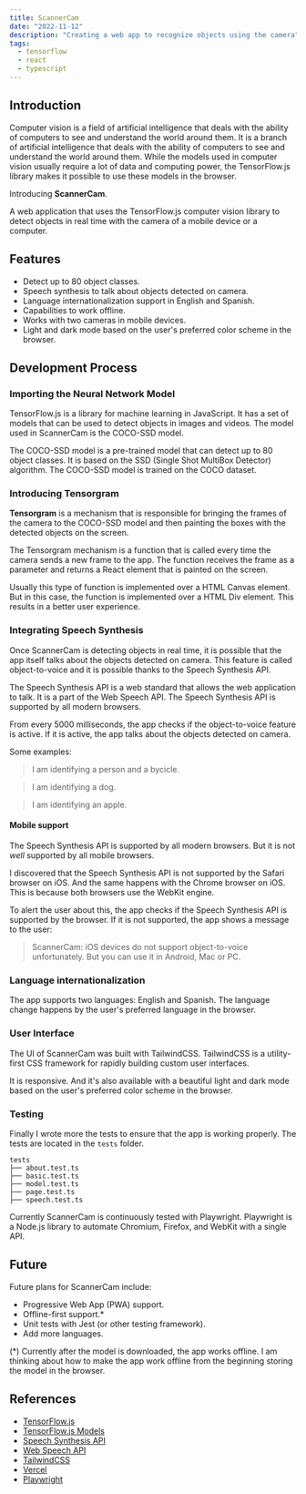 ```yaml
---
title: ScannerCam
date: "2022-11-12"
description: "Creating a web app to recognize objects using the camera"
tags:
  - tensorflow
  - react
  - typescript
---
```


## Introduction

Computer vision is a field of artificial intelligence that deals with the ability of computers to see and understand the world around them. It is a branch of artificial intelligence that deals with the ability of computers to see and understand the world around them. While the models used in computer vision usually require a lot of data and computing power, the TensorFlow.js library makes it possible to use these models in the browser.

Introducing **ScannerCam**.

A web application that uses the TensorFlow.js computer vision library to detect objects in real time with the camera of a mobile device or a computer.

## Features

- Detect up to 80 object classes.
- Speech synthesis to talk about objects detected on camera.
- Language internationalization support in English and Spanish.
- Capabilities to work offline.
- Works with two cameras in mobile devices.
- Light and dark mode based on the user's preferred color scheme in the browser.

## Development Process

### Importing the Neural Network Model

TensorFlow.js is a library for machine learning in JavaScript. It has a set of models that can be used to detect objects in images and videos. The model used in ScannerCam is the COCO-SSD model.

The COCO-SSD model is a pre-trained model that can detect up to 80 object classes. It is based on the SSD (Single Shot MultiBox Detector) algorithm. The COCO-SSD model is trained on the COCO dataset.

### Introducing Tensorgram

**Tensorgram** is a mechanism that is responsible for bringing the frames of the camera to the COCO-SSD model and then painting the boxes with the detected objects on the screen.

The Tensorgram mechanism is a function that is called every time the camera sends a new frame to the app. The function receives the frame as a parameter and returns a React element that is painted on the screen.

Usually this type of function is implemented over a HTML Canvas element. But in this case, the function is implemented over a HTML Div element. This results in a better user experience.

### Integrating Speech Synthesis

Once ScannerCam is detecting objects in real time, it is possible that the app itself talks about the objects detected on camera. This feature is called object-to-voice and it is possible thanks to the Speech Synthesis API.

The Speech Synthesis API is a web standard that allows the web application to talk. It is a part of the Web Speech API. The Speech Synthesis API is supported by all modern browsers.

From every 5000 milliseconds, the app checks if the object-to-voice feature is active. If it is active, the app talks about the objects detected on camera.

Some examples:

> I am identifying a person and a bycicle.

> I am identifying a dog.

> I am identifying an apple.

#### Mobile support

The Speech Synthesis API is supported by all modern browsers. But it is not _well_ supported by all mobile browsers.

I discovered that the Speech Synthesis API is not supported by the Safari browser on iOS. And the same happens with the Chrome browser on iOS. This is because both browsers use the WebKit engine.

To alert the user about this, the app checks if the Speech Synthesis API is supported by the browser. If it is not supported, the app shows a message to the user:

> ScannerCam: iOS devices do not support object-to-voice unfortunately. But you can use it in Android, Mac or PC.

### Language internationalization

The app supports two languages: English and Spanish. The language change happens by the user's preferred language in the browser.

### User Interface

The UI of ScannerCam was built with TailwindCSS. TailwindCSS is a utility-first CSS framework for rapidly building custom user interfaces.

It is responsive. And it's also available with a beautiful light and dark mode based on the user's preferred color scheme in the browser.

### Testing

Finally I wrote more the tests to ensure that the app is working properly. The tests are located in the `tests` folder.

```
tests
├── about.test.ts
├── basic.test.ts
├── model.test.ts
├── page.test.ts
├── speech.test.ts
```

Currently ScannerCam is continuously tested with Playwright. Playwright is a Node.js library to automate Chromium, Firefox, and WebKit with a single API.

## Future

Future plans for ScannerCam include:

- Progressive Web App (PWA) support.
- Offline-first support.\*
- Unit tests with Jest (or other testing framework).
- Add more languages.

(\*) Currently after the model is downloaded, the app works offline. I am thinking about how to make the app work offline from the beginning storing the model in the browser.

## References

- <a href="https://www.tensorflow.org/js" target="_blank">TensorFlow.js</a>
- <a href="https://www.tensorflow.org/js/models" target="_blank">TensorFlow.js Models</a>
- <a href="https://developer.mozilla.org/en-US/docs/Web/API/SpeechSynthesis" target="_blank">Speech Synthesis API</a>
- <a href="https://developer.mozilla.org/en-US/docs/Web/API/Web_Speech_API" target="_blank">Web Speech API</a>
- <a href="https://tailwindcss.com" target="_blank">TailwindCSS</a>
- <a href="https://vercel.com" target="_blank">Vercel</a>
- <a href="https://playwright.dev" target="_blank">Playwright</a>
